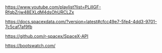 https://www.youtube.com/playlist?list=PLillGF-RfqbZrjw48EXLdM4dsOhURCLZx


https://docs.spacexdata.com/?version=latest#cfcc49e7-5fe4-4dd3-9701-7c5caf7af9fb

https://github.com/r-spacex/SpaceX-API

https://bootswatch.com/